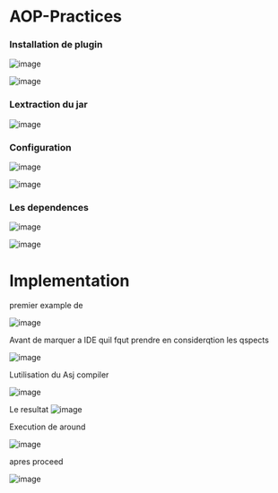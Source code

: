# AOP-Practices

### Installation de plugin

![image](https://user-images.githubusercontent.com/82539023/206287855-e8b9dcc5-1010-4f49-a2af-f75fb04d2fa4.png)

![image](https://user-images.githubusercontent.com/82539023/206290262-345fabd9-9d22-47f4-b1fe-d77e19678824.png)

### Lextraction du jar 
![image](https://user-images.githubusercontent.com/82539023/206291336-7aac7622-fce9-4190-bfd4-015e1d43ea49.png)

### Configuration

![image](https://user-images.githubusercontent.com/82539023/206521493-c1221f3e-be04-4d2d-b28c-585a166d0dba.png)

![image](https://user-images.githubusercontent.com/82539023/206521689-192f2cf7-57a0-4694-b004-cf5a72864142.png)

### Les dependences 
![image](https://user-images.githubusercontent.com/82539023/206522602-553e55f8-77d2-43b7-8132-204d3ef7eb6d.png)

![image](https://user-images.githubusercontent.com/82539023/206522979-b8ededc7-55b1-49e2-8541-b05d8c9d550f.png)




# Implementation 

premier example de 

![image](https://user-images.githubusercontent.com/82539023/206549665-9c77d971-92e3-429e-ab33-c37ec712d0ad.png)

Avant de marquer a IDE quil fqut prendre en considerqtion les qspects 

![image](https://user-images.githubusercontent.com/82539023/206555693-2a3e859f-557a-4380-9d56-7640a5c627f3.png)

Lutilisation du Asj compiler

![image](https://user-images.githubusercontent.com/82539023/206556619-d20c0550-27ce-4d12-b01e-7198be1cfd19.png)

Le resultat 
![image](https://user-images.githubusercontent.com/82539023/206557492-8b449213-04b8-4655-b4ff-5ab9a0043332.png)

Execution de around 

![image](https://user-images.githubusercontent.com/82539023/206564233-a14616dc-539b-431e-889c-79cb66b62cc5.png)

apres proceed 

![image](https://user-images.githubusercontent.com/82539023/206564293-3ed6bc5d-ccd2-4dc7-b7d8-acbe4a6deb00.png)







